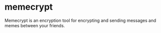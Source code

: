 # memecrypt
Memecrypt is an encryption tool for encrypting and sending messages and memes between your friends.
